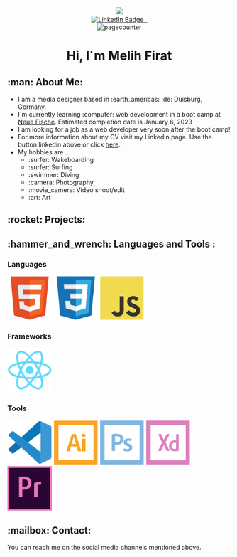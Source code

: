 <div id="header" align="center">
  <img src="https://media.giphy.com/media/gjrYDwbjnK8x36xZIO/giphy.gif" width="200"/>
</div>
<div align="center">
  <a href="https://de.linkedin.com/in/melih-firat-454a791b6">
    <img src="https://img.shields.io/badge/LinkedIn-blue?style=for-the-badge&logo=linkedin&logoColor=white" alt="LinkedIn Badge"/>
  </a>
  <a href="">
    <img src="https://img.shields.io/badge/Instagram-purple?style=for-the-badge&logo=instagram&logoColor=white" alt=""/>
  </a>
  <a href="">
    <img src="https://img.shields.io/badge/Facebook-blue?style=for-the-badge&logo=facebook&logoColor=white" alt=""/>
  </a>
</div>
<div align="center">
<img src="https://komarev.com/ghpvc/?username=your-github-Melih4irat&style=flat-square&color=blue" alt="pagecounter"/>
</div>
<div align="center">
<h1>Hi, I´m Melih Firat</h1>
<h2 align="left">:man: About Me:</h2>
  <ul align="left">
  <li>I am a media designer based in :earth_americas: :de: Duisburg, Germany.</li>
  <li>I´m currently learning :computer: web development in a boot camp at <a href="https://www.neuefische.de/">Neue Fische</a>. Estimated completion date is January 6, 2023</li>
  <li>I am looking for a job as a web developer very soon after the boot camp!</li>
  <li>For more information about my CV visit my Linkedin page. Use the button linkedin above or click <a href="https://de.linkedin.com/in/melih-firat-454a791b6">here</a>.
    <li>My hobbies are ...<ul><li>:surfer: Wakeboarding</li><li>:surfer: Surfing</li><li>:swimmer: Diving</li><li>:camera: Photography</li><li>:movie_camera: Video shoot/edit</li><li>:art: Art</li></li>
</ul>
</div>
<h2>:rocket: Projects:</h2>
<h2>:hammer_and_wrench: Languages and Tools :</h2>
      <div>
            <h3>Languages</h3>
            <img src="https://github.com/devicons/devicon/blob/master/icons/html5/html5-original.svg" width="100px">
            <img src="https://github.com/devicons/devicon/blob/master/icons/css3/css3-original.svg" width="100px">
            <img src="https://github.com/devicons/devicon/blob/master/icons/javascript/javascript-original.svg" width="100px">
            <h3>Frameworks</h3>
            <img src="https://github.com/devicons/devicon/blob/master/icons/react/react-original.svg" width="100px">
            <h3>Tools</h3>
            <img src="https://github.com/devicons/devicon/blob/master/icons/vscode/vscode-original.svg" width="100px">
            <img src="https://github.com/devicons/devicon/blob/master/icons/illustrator/illustrator-line.svg" width="100px">
            <img src="https://github.com/devicons/devicon/blob/master/icons/photoshop/photoshop-line.svg" width="100px">
            <img src="https://github.com/devicons/devicon/blob/master/icons/xd/xd-line.svg" width="100px">
            <img src="https://github.com/devicons/devicon/blob/master/icons/premierepro/premierepro-original.svg" width="100px">
      </div>
<h2>:mailbox: Contact:</h2>
<p>You can reach me on the social media channels mentioned above.</p>

<!---
Melih4irat/Melih4irat is a ✨ special ✨ repository because its `README.md` (this file) appears on your GitHub profile.
You can click the Preview link to take a look at your changes.
--->

